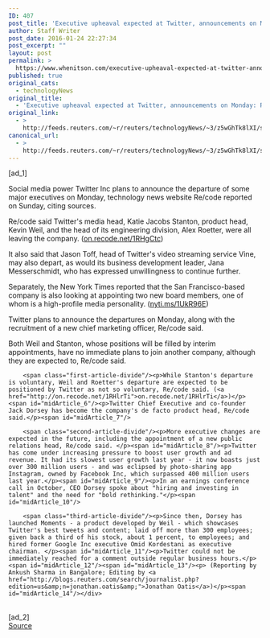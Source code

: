 ```yaml
---
ID: 407
post_title: 'Executive upheaval expected at Twitter, announcements on Monday: Recode'
author: Staff Writer
post_date: 2016-01-24 22:27:34
post_excerpt: ""
layout: post
permalink: >
  https://www.whenitson.com/executive-upheaval-expected-at-twitter-announcements-on-monday-recode/
published: true
original_cats:
  - technologyNews
original_title:
  - 'Executive upheaval expected at Twitter, announcements on Monday: Recode'
original_link:
  - >
    http://feeds.reuters.com/~r/reuters/technologyNews/~3/z5wGhTk8lXI/story01.htm
canonical_url:
  - >
    http://feeds.reuters.com/~r/reuters/technologyNews/~3/z5wGhTk8lXI/story01.htm
---
```

 [ad_1]
<br><div id="articleText">
<span id="midArticle_start"/>

<span class="focusParagraph" readability="5"><p><span class="articleLocatio&lt;/span&gt;n">Social media power Twitter Inc plans to announce the departure of some major executives on Monday, technology news website Re/code reported on Sunday, citing sources.</span></p></span><span id="midArticle_0"/><p>Re/code said Twitter's media head, Katie Jacobs Stanton, product head, Kevin Weil, and the head of its engineering division, Alex Roetter, were all leaving the company. (<a href="http://on.recode.net/1RHgCtc">on.recode.net/1RHgCtc</a>)</p><span id="midArticle_1"/><p>It also said that Jason Toff, head of Twitter's video streaming service Vine, may also depart, as would its business development leader, Jana Messerschmidt, who has expressed unwillingness to continue further.</p><span id="midArticle_2"/><p>Separately, the New York Times reported that the San Francisco-based company is also looking at appointing two new board members, one of whom is a high-profile media personality. (<a href="http://nyti.ms/1UkR96E">nyti.ms/1UkR96E</a>)</p><span id="midArticle_3"/><p>Twitter plans to announce the departures on Monday, along with the recruitment of a new chief marketing officer, Re/code said. </p><span id="midArticle_4"/><p>Both Weil and Stanton, whose positions will be filled by interim appointments, have no immediate plans to join another company, although they are expected to, Re/code said.</p><span id="midArticle_5"/>
        
        <span class="first-article-divide"/><p>While Stanton's departure is voluntary, Weil and Roetter's departure are expected to be positioned by Twitter as not so voluntary, Re/code said. (<a href="http://on.recode.net/1RHlrTi">on.recode.net/1RHlrTi</a>)</p><span id="midArticle_6"/><p>Twitter Chief Executive and co-founder Jack Dorsey has become the company's de facto product head, Re/code said.</p><span id="midArticle_7"/>
        
        <span class="second-article-divide"/><p>More executive changes are expected in the future, including the appointment of a new public relations head, Re/code said. </p><span id="midArticle_8"/><p>Twitter has come under increasing pressure to boost user growth and ad revenue. It had its slowest user growth last year - it now boasts just over 300 million users - and was eclipsed by photo-sharing app Instagram, owned by Facebook Inc, which surpassed 400 million users last year.</p><span id="midArticle_9"/><p>In an earnings conference call in October, CEO Dorsey spoke about "hiring and investing in talent" and the need for "bold rethinking."</p><span id="midArticle_10"/>
        
        <span class="third-article-divide"/><p>Since then, Dorsey has launched Moments - a product developed by Weil - which showcases Twitter's best tweets and content; laid off more than 300 employees; given back a third of his stock, about 1 percent, to employees; and hired former Google Inc executive Omid Kordestani as executive chairman. </p><span id="midArticle_11"/><p>Twitter could not be immediately reached for a comment outside regular business hours.</p><span id="midArticle_12"/><span id="midArticle_13"/><p> (Reporting by Ankush Sharma in Bangalore; Editing by <a href="http://blogs.reuters.com/search/journalist.php?edition=us&amp;n=jonathan.oatis&amp;">Jonathan Oatis</a>)</p><span id="midArticle_14"/></div>
<br>[ad_2]
<br><a href="http://feeds.reuters.com/~r/reuters/technologyNews/~3/z5wGhTk8lXI/story01.htm">Source </a>